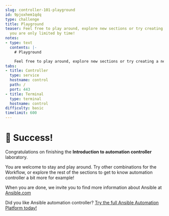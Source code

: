```yaml
---
slug: controller-101-playground
id: 9pjoxhem1qdq
type: challenge
title: Playground
teaser: Feel free to play around, explore new sections or try creating a new workflow,
  you are only limited by time!
notes:
- type: text
  contents: |-
    # Playground

    Feel free to play around, explore new sections or try creating a new workflow, you are only limited by the time left for the lab!
tabs:
- title: Controller
  type: service
  hostname: control
  path: /
  port: 443
- title: Terminal
  type: terminal
  hostname: control
difficulty: basic
timelimit: 600
---
```

# 🎉 Success!

Congratulations on finishing the **Introduction to automation controller** laboratory.

You are welcome to stay and play around. Try other combinations for the Workflow, or explore the rest of the sections to get to know automation controller a bit more for example!

When you are done, we invite  you to find more information about Ansible at [Ansible.com](https://www.ansible.com)

Did you like Ansible automation controller? [Try the full Ansible Automation Platform today!](https://www.redhat.com/en/technologies/management/ansible/trial?)